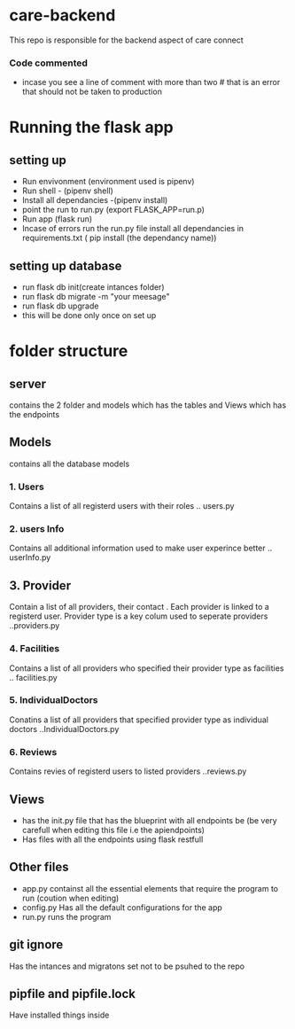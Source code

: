 # care-backend
This repo is responsible for the backend aspect of care connect
### Code commented
- incase you see a line of comment with more than two # that is an error that should not be taken to production

# Running the flask app
## setting up
- Run envivonment (environment used is pipenv)
- Run shell - (pipenv shell)
- Install all  dependancies -(pipenv install) 
- point the run to run.py (export FLASK_APP=run.p)
- Run app (flask run)
- Incase of errors run the run.py file install all dependancies in requirements.txt ( pip install (the dependancy name))

## setting up database 
- run flask db init(create intances folder)
- run flask db migrate -m "your meesage"
- run flask db upgrade 
- this will be done only once on set up

# folder structure
## server
contains the 2 folder and models which has the tables and Views which has the endpoints 
## Models
contains all the database models
### 1. Users
Contains a list of all registerd users with their roles 
.. users.py
### 2. users Info
Contains all additional information used to make user experince better 
.. userInfo.py
## 3. Provider
Contain a list of all providers, their contact .
Each provider is linked to a registerd user.
Provider type is a key colum used to seperate providers
..providers.py
### 4. Facilities 
Contains a list of all providers who specified their provider type as facilities
.. facilities.py
### 5. IndividualDoctors
Conatins a list of all providers that specified provider type as individual doctors
..IndividualDoctors.py

### 6. Reviews
Contains revies of registerd users to listed providers
..reviews.py 


## Views
- has the init.py file that has the blueprint with all endpoints be (be very carefull when editing this file i.e the apiendpoints)
- Has files with all the endpoints using flask restfull
## Other files 
- app.py 
containst all the essential elements that require the program to run (coution when editing)
- config.py
Has all the default configurations for the app
- run.py
runs the program
## git ignore
Has the intances and migratons set not to be psuhed to the repo
## pipfile and pipfile.lock
Have installed  things inside


